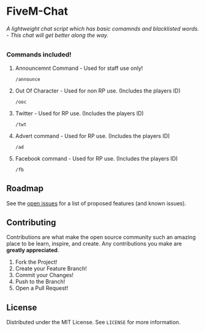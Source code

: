 # FiveM-Chat 
###### A lightweight chat script which has basic comamnds and blacklisted words. - This chat will get better along the way. 

### Commands included!

1. Announcemnt Command - Used for staff use only!
   ```
   /announce
   ```
2. Out Of Character - Used for non RP use. (Includes the players ID)
   ```
   /ooc
   ```
3. Twitter - Used for RP use. (Includes the players ID)
   ```
   /twt
   ```
4. Advert command - Used for RP use. (Includes the players ID)
   ```
   /ad
   ```
5. Facebook command - Used for RP use. (Includes the players ID)
   ```
   /fb
   ```

## Roadmap

See the [open issues](https://github.com/bradley1337/FiveM-Chat/issues) for a list of proposed features (and known issues).

## Contributing

Contributions are what make the open source community such an amazing place to be learn, inspire, and create. Any contributions you make are **greatly appreciated**.

1. Fork the Project!
2. Create your Feature Branch!
3. Commit your Changes!
4. Push to the Branch!
5. Open a Pull Request!

## License

Distributed under the MIT License. See `LICENSE` for more information.
